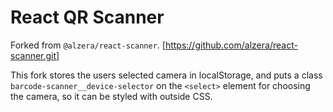 # React QR Scanner

Forked from `@alzera/react-scanner`. [https://github.com/alzera/react-scanner.git]

This fork stores the users selected camera in localStorage, and puts a class `barcode-scanner__device-selector` on the `<select>` element for choosing the camera, so it can be styled with outside CSS.